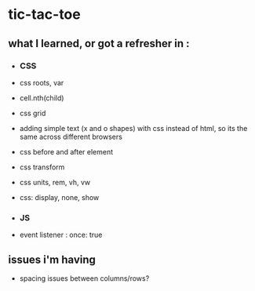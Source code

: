 # tic-tac-toe

## what I learned, or got a refresher in :

- ### CSS

- css roots, var

- cell.nth(child)

- css grid

- adding simple text (x and o shapes) with css instead of html, so its the same across different browsers

- css before and after element

- css transform

- css units, rem, vh, vw

- css: display, none, show

- ### JS

- event listener : once: true

## issues i'm having

- spacing issues between columns/rows?
